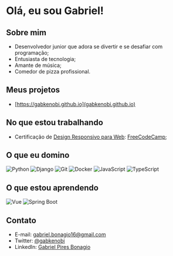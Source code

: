 # Olá, eu sou Gabriel!
## Sobre mim
- Desenvolvedor junior que adora se divertir e se desafiar com programação;
- Entusiasta de tecnologia;
- Amante de música;
- Comedor de pizza profissional.

## Meus projetos
- [https://gabkenobi.github.io](gabkenobi.github.io)

## No que estou trabalhando
- Certificação de [Design Responsivo para Web](https://www.freecodecamp.org/portuguese/learn/2022/responsive-web-design): [FreeCodeCamp](https://www.freecodecamp.org/portuguese);


## O que eu domino
![Python](https://img.shields.io/badge/Python-black?logo=Python&logoColor=white)
![Django](https://img.shields.io/badge/Django-black?logo=Django&logoColor=white)
![Git](https://img.shields.io/badge/Git-black?logo=Git&logoColor=white)
![Docker](https://img.shields.io/badge/Docker-black?logo=Docker&logoColor=white)
![JavaScript](https://img.shields.io/badge/JavaScript-black?logo=JavaScript&logoColor=white)
![TypeScript](https://img.shields.io/badge/TypeScript-black?logo=TypeScript&logoColor=white)

## O que estou aprendendo
![Vue](https://img.shields.io/badge/Vue-black?logo=Vue.js&logoColor=white)
![Spring Boot](https://img.shields.io/badge/Spring%20Boot-black?logo=Spring%20Boot&logoColor=white)

## Contato
- E-mail: [gabriel.bonagio16@gmail.com](mailto:gabriel.bonagio16@gmail.com)
- Twitter: [@gabkenobi](https://twitter.com/gabkenobi)
- LinkedIn: [Gabriel Pires Bonagio](https://linkedin.com/in/gabonagio)